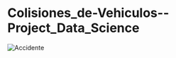 # Colisiones_de-Vehiculos--Project_Data_Science


![Accidente](https://eldiariony.com/wp-content/uploads/sites/2/2022/04/GettyImages-1230072986.jpg?quality=80&strip=all&w=960)
